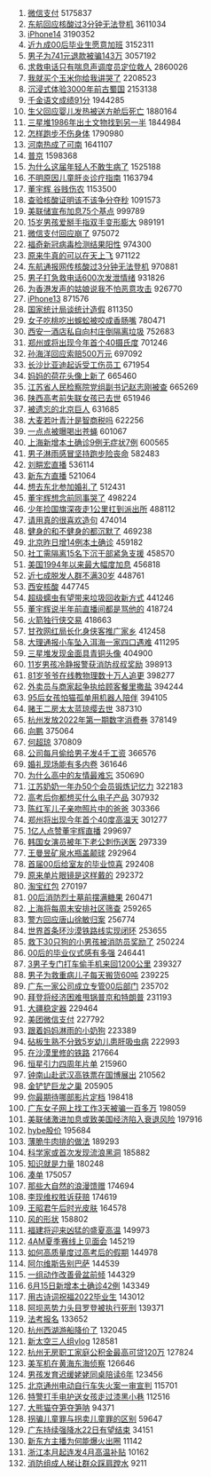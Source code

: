 1. [微信支付](https://s.weibo.com//weibo?q=%23%E5%BE%AE%E4%BF%A1%E6%94%AF%E4%BB%98%23&Refer=top) 5175837
2. [东航回应核酸过3分钟无法登机](https://s.weibo.com//weibo?q=%23%E4%B8%9C%E8%88%AA%E5%9B%9E%E5%BA%94%E6%A0%B8%E9%85%B8%E8%BF%873%E5%88%86%E9%92%9F%E6%97%A0%E6%B3%95%E7%99%BB%E6%9C%BA%23&Refer=top) 3611034
3. [iPhone14](https://s.weibo.com//weibo?q=iPhone14&Refer=top) 3190352
4. [近九成00后毕业生愿意加班](https://s.weibo.com//weibo?q=%23%E8%BF%91%E4%B9%9D%E6%88%9000%E5%90%8E%E6%AF%95%E4%B8%9A%E7%94%9F%E6%84%BF%E6%84%8F%E5%8A%A0%E7%8F%AD%23&Refer=top) 3152311
5. [男子为741元退款被骗143万](https://s.weibo.com//weibo?q=%23%E7%94%B7%E5%AD%90%E4%B8%BA741%E5%85%83%E9%80%80%E6%AC%BE%E8%A2%AB%E9%AA%97143%E4%B8%87%23&Refer=top) 3057192
6. [求救电话只有喘息声调度员定位救人](https://s.weibo.com//weibo?q=%23%E6%B1%82%E6%95%91%E7%94%B5%E8%AF%9D%E5%8F%AA%E6%9C%89%E5%96%98%E6%81%AF%E5%A3%B0%E8%B0%83%E5%BA%A6%E5%91%98%E5%AE%9A%E4%BD%8D%E6%95%91%E4%BA%BA%23&Refer=top) 2860026
7. [我就买个玉米你给我讲哭了](https://s.weibo.com//weibo?q=%23%E6%88%91%E5%B0%B1%E4%B9%B0%E4%B8%AA%E7%8E%89%E7%B1%B3%E4%BD%A0%E7%BB%99%E6%88%91%E8%AE%B2%E5%93%AD%E4%BA%86%23&Refer=top) 2208523
8. [沉浸式体验3000年前古蜀国](https://s.weibo.com//weibo?q=%23%E6%B2%89%E6%B5%B8%E5%BC%8F%E4%BD%93%E9%AA%8C3000%E5%B9%B4%E5%89%8D%E5%8F%A4%E8%9C%80%E5%9B%BD%23&Refer=top) 2153138
9. [千金语文成绩91分](https://s.weibo.com//weibo?q=%23%E5%8D%83%E9%87%91%E8%AF%AD%E6%96%87%E6%88%90%E7%BB%A991%E5%88%86%23&Refer=top) 1944285
10. [生父回应婴儿发热被送方舱后死亡](https://s.weibo.com//weibo?q=%23%E7%94%9F%E7%88%B6%E5%9B%9E%E5%BA%94%E5%A9%B4%E5%84%BF%E5%8F%91%E7%83%AD%E8%A2%AB%E9%80%81%E6%96%B9%E8%88%B1%E5%90%8E%E6%AD%BB%E4%BA%A1%23&Refer=top) 1880164
11. [三星堆1986年出土文物找到另一半](https://s.weibo.com//weibo?q=%23%E4%B8%89%E6%98%9F%E5%A0%861986%E5%B9%B4%E5%87%BA%E5%9C%9F%E6%96%87%E7%89%A9%E6%89%BE%E5%88%B0%E5%8F%A6%E4%B8%80%E5%8D%8A%23&Refer=top) 1844984
12. [怎样跑步不伤身体](https://s.weibo.com//weibo?q=%23%E6%80%8E%E6%A0%B7%E8%B7%91%E6%AD%A5%E4%B8%8D%E4%BC%A4%E8%BA%AB%E4%BD%93%23&Refer=top) 1790980
13. [河南热成了可南](https://s.weibo.com//weibo?q=%23%E6%B2%B3%E5%8D%97%E7%83%AD%E6%88%90%E4%BA%86%E5%8F%AF%E5%8D%97%23&Refer=top) 1641107
14. [普京](https://s.weibo.com//weibo?q=%E6%99%AE%E4%BA%AC&Refer=top) 1598368
15. [为什么这届年轻人不敢生病了](https://s.weibo.com//weibo?q=%23%E4%B8%BA%E4%BB%80%E4%B9%88%E8%BF%99%E5%B1%8A%E5%B9%B4%E8%BD%BB%E4%BA%BA%E4%B8%8D%E6%95%A2%E7%94%9F%E7%97%85%E4%BA%86%23&Refer=top) 1525188
16. [不明原因儿童肝炎诊疗指南](https://s.weibo.com//weibo?q=%23%E4%B8%8D%E6%98%8E%E5%8E%9F%E5%9B%A0%E5%84%BF%E7%AB%A5%E8%82%9D%E7%82%8E%E8%AF%8A%E7%96%97%E6%8C%87%E5%8D%97%23&Refer=top) 1163794
17. [董宇辉 谷贱伤农](https://s.weibo.com//weibo?q=%E8%91%A3%E5%AE%87%E8%BE%89%20%E8%B0%B7%E8%B4%B1%E4%BC%A4%E5%86%9C&Refer=top) 1153500
18. [查验核酸证明该不该争分夺秒](https://s.weibo.com//weibo?q=%23%E6%9F%A5%E9%AA%8C%E6%A0%B8%E9%85%B8%E8%AF%81%E6%98%8E%E8%AF%A5%E4%B8%8D%E8%AF%A5%E4%BA%89%E5%88%86%E5%A4%BA%E7%A7%92%23&Refer=top) 1091573
19. [美联储宣布加息75个基点](https://s.weibo.com//weibo?q=%23%E7%BE%8E%E8%81%94%E5%82%A8%E5%AE%A3%E5%B8%83%E5%8A%A0%E6%81%AF75%E4%B8%AA%E5%9F%BA%E7%82%B9%23&Refer=top) 999789
20. [15岁男孩爱掰手指双手变形膨大](https://s.weibo.com//weibo?q=%2315%E5%B2%81%E7%94%B7%E5%AD%A9%E7%88%B1%E6%8E%B0%E6%89%8B%E6%8C%87%E5%8F%8C%E6%89%8B%E5%8F%98%E5%BD%A2%E8%86%A8%E5%A4%A7%23&Refer=top) 989191
21. [微信支付回应崩了](https://s.weibo.com//weibo?q=%23%E5%BE%AE%E4%BF%A1%E6%94%AF%E4%BB%98%E5%9B%9E%E5%BA%94%E5%B4%A9%E4%BA%86%23&Refer=top) 975072
22. [福奇新冠病毒检测结果阳性](https://s.weibo.com//weibo?q=%23%E7%A6%8F%E5%A5%87%E6%96%B0%E5%86%A0%E7%97%85%E6%AF%92%E6%A3%80%E6%B5%8B%E7%BB%93%E6%9E%9C%E9%98%B3%E6%80%A7%23&Refer=top) 974300
23. [原来牛真的可以在天上飞](https://s.weibo.com//weibo?q=%23%E5%8E%9F%E6%9D%A5%E7%89%9B%E7%9C%9F%E7%9A%84%E5%8F%AF%E4%BB%A5%E5%9C%A8%E5%A4%A9%E4%B8%8A%E9%A3%9E%23&Refer=top) 971122
24. [东航通报网传核酸过3分钟无法登机](https://s.weibo.com//weibo?q=%23%E4%B8%9C%E8%88%AA%E9%80%9A%E6%8A%A5%E7%BD%91%E4%BC%A0%E6%A0%B8%E9%85%B8%E8%BF%873%E5%88%86%E9%92%9F%E6%97%A0%E6%B3%95%E7%99%BB%E6%9C%BA%23&Refer=top) 970881
25. [男子打急救电话600次发泄情绪](https://s.weibo.com//weibo?q=%23%E7%94%B7%E5%AD%90%E6%89%93%E6%80%A5%E6%95%91%E7%94%B5%E8%AF%9D600%E6%AC%A1%E5%8F%91%E6%B3%84%E6%83%85%E7%BB%AA%23&Refer=top) 931826
26. [为香港发声的姑娘说我不怕恶意攻击](https://s.weibo.com//weibo?q=%23%E4%B8%BA%E9%A6%99%E6%B8%AF%E5%8F%91%E5%A3%B0%E7%9A%84%E5%A7%91%E5%A8%98%E8%AF%B4%E6%88%91%E4%B8%8D%E6%80%95%E6%81%B6%E6%84%8F%E6%94%BB%E5%87%BB%23&Refer=top) 926770
27. [iPhone13](https://s.weibo.com//weibo?q=%23iPhone13%23&Refer=top) 871576
28. [国家统计局谈统计造假](https://s.weibo.com//weibo?q=%23%E5%9B%BD%E5%AE%B6%E7%BB%9F%E8%AE%A1%E5%B1%80%E8%B0%88%E7%BB%9F%E8%AE%A1%E9%80%A0%E5%81%87%23&Refer=top) 811350
29. [女子吃桃吃出蜈蚣被咬成香肠嘴](https://s.weibo.com//weibo?q=%23%E5%A5%B3%E5%AD%90%E5%90%83%E6%A1%83%E5%90%83%E5%87%BA%E8%9C%88%E8%9A%A3%E8%A2%AB%E5%92%AC%E6%88%90%E9%A6%99%E8%82%A0%E5%98%B4%23&Refer=top) 780471
30. [西安一酒店私自向村庄倒隔离垃圾](https://s.weibo.com//weibo?q=%23%E8%A5%BF%E5%AE%89%E4%B8%80%E9%85%92%E5%BA%97%E7%A7%81%E8%87%AA%E5%90%91%E6%9D%91%E5%BA%84%E5%80%92%E9%9A%94%E7%A6%BB%E5%9E%83%E5%9C%BE%23&Refer=top) 752683
31. [郑州或将出现今年首个40摄氏度](https://s.weibo.com//weibo?q=%23%E9%83%91%E5%B7%9E%E6%88%96%E5%B0%86%E5%87%BA%E7%8E%B0%E4%BB%8A%E5%B9%B4%E9%A6%96%E4%B8%AA40%E6%91%84%E6%B0%8F%E5%BA%A6%23&Refer=top) 701246
32. [孙海洋回应索赔500万元](https://s.weibo.com//weibo?q=%23%E5%AD%99%E6%B5%B7%E6%B4%8B%E5%9B%9E%E5%BA%94%E7%B4%A2%E8%B5%94500%E4%B8%87%E5%85%83%23&Refer=top) 697092
33. [长沙比亚迪起诉受工伤员工](https://s.weibo.com//weibo?q=%23%E9%95%BF%E6%B2%99%E6%AF%94%E4%BA%9A%E8%BF%AA%E8%B5%B7%E8%AF%89%E5%8F%97%E5%B7%A5%E4%BC%A4%E5%91%98%E5%B7%A5%23&Refer=top) 671954
34. [妈妈的荷花头像上新了](https://s.weibo.com//weibo?q=%23%E5%A6%88%E5%A6%88%E7%9A%84%E8%8D%B7%E8%8A%B1%E5%A4%B4%E5%83%8F%E4%B8%8A%E6%96%B0%E4%BA%86%23&Refer=top) 665460
35. [江苏省人民检察院党组副书记赵志刚被查](https://s.weibo.com//weibo?q=%23%E6%B1%9F%E8%8B%8F%E7%9C%81%E4%BA%BA%E6%B0%91%E6%A3%80%E5%AF%9F%E9%99%A2%E5%85%9A%E7%BB%84%E5%89%AF%E4%B9%A6%E8%AE%B0%E8%B5%B5%E5%BF%97%E5%88%9A%E8%A2%AB%E6%9F%A5%23&Refer=top) 665269
36. [陕西高考前失联女孩已去世](https://s.weibo.com//weibo?q=%23%E9%99%95%E8%A5%BF%E9%AB%98%E8%80%83%E5%89%8D%E5%A4%B1%E8%81%94%E5%A5%B3%E5%AD%A9%E5%B7%B2%E5%8E%BB%E4%B8%96%23&Refer=top) 651946
37. [被遗忘的北京巨人](https://s.weibo.com//weibo?q=%23%E8%A2%AB%E9%81%97%E5%BF%98%E7%9A%84%E5%8C%97%E4%BA%AC%E5%B7%A8%E4%BA%BA%23&Refer=top) 631685
38. [大麦若叶青汁是智商税吗](https://s.weibo.com//weibo?q=%23%E5%A4%A7%E9%BA%A6%E8%8B%A5%E5%8F%B6%E9%9D%92%E6%B1%81%E6%98%AF%E6%99%BA%E5%95%86%E7%A8%8E%E5%90%97%23&Refer=top) 622256
39. [一点点被曝喝出苍蝇](https://s.weibo.com//weibo?q=%23%E4%B8%80%E7%82%B9%E7%82%B9%E8%A2%AB%E6%9B%9D%E5%96%9D%E5%87%BA%E8%8B%8D%E8%9D%87%23&Refer=top) 601067
40. [上海新增本土确诊9例无症状7例](https://s.weibo.com//weibo?q=%23%E4%B8%8A%E6%B5%B7%E6%96%B0%E5%A2%9E%E6%9C%AC%E5%9C%9F%E7%A1%AE%E8%AF%8A9%E4%BE%8B%E6%97%A0%E7%97%87%E7%8A%B67%E4%BE%8B%23&Refer=top) 600565
41. [男子淋雨感冒坚持跑步险丧命](https://s.weibo.com//weibo?q=%23%E7%94%B7%E5%AD%90%E6%B7%8B%E9%9B%A8%E6%84%9F%E5%86%92%E5%9D%9A%E6%8C%81%E8%B7%91%E6%AD%A5%E9%99%A9%E4%B8%A7%E5%91%BD%23&Refer=top) 582483
42. [刘畊宏直播](https://s.weibo.com//weibo?q=%E5%88%98%E7%95%8A%E5%AE%8F%E7%9B%B4%E6%92%AD&Refer=top) 536114
43. [新东方直播](https://s.weibo.com//weibo?q=%E6%96%B0%E4%B8%9C%E6%96%B9%E7%9B%B4%E6%92%AD&Refer=top) 521064
44. [想去东北参加婚礼了](https://s.weibo.com//weibo?q=%23%E6%83%B3%E5%8E%BB%E4%B8%9C%E5%8C%97%E5%8F%82%E5%8A%A0%E5%A9%9A%E7%A4%BC%E4%BA%86%23&Refer=top) 512431
45. [董宇辉想念前同事哭了](https://s.weibo.com//weibo?q=%23%E8%91%A3%E5%AE%87%E8%BE%89%E6%83%B3%E5%BF%B5%E5%89%8D%E5%90%8C%E4%BA%8B%E5%93%AD%E4%BA%86%23&Refer=top) 498224
46. [少年捡国旗深夜走1公里扛到派出所](https://s.weibo.com//weibo?q=%23%E5%B0%91%E5%B9%B4%E6%8D%A1%E5%9B%BD%E6%97%97%E6%B7%B1%E5%A4%9C%E8%B5%B01%E5%85%AC%E9%87%8C%E6%89%9B%E5%88%B0%E6%B4%BE%E5%87%BA%E6%89%80%23&Refer=top) 488112
47. [请用真的很喜欢造句](https://s.weibo.com//weibo?q=%23%E8%AF%B7%E7%94%A8%E7%9C%9F%E7%9A%84%E5%BE%88%E5%96%9C%E6%AC%A2%E9%80%A0%E5%8F%A5%23&Refer=top) 474014
48. [健身的和不健身的都沉默了](https://s.weibo.com//weibo?q=%23%E5%81%A5%E8%BA%AB%E7%9A%84%E5%92%8C%E4%B8%8D%E5%81%A5%E8%BA%AB%E7%9A%84%E9%83%BD%E6%B2%89%E9%BB%98%E4%BA%86%23&Refer=top) 469238
49. [北京昨日增14例本土确诊](https://s.weibo.com//weibo?q=%23%E5%8C%97%E4%BA%AC%E6%98%A8%E6%97%A5%E5%A2%9E14%E4%BE%8B%E6%9C%AC%E5%9C%9F%E7%A1%AE%E8%AF%8A%23&Refer=top) 459182
50. [社工需隔离15名下沉干部紧急支援](https://s.weibo.com//weibo?q=%23%E7%A4%BE%E5%B7%A5%E9%9C%80%E9%9A%94%E7%A6%BB15%E5%90%8D%E4%B8%8B%E6%B2%89%E5%B9%B2%E9%83%A8%E7%B4%A7%E6%80%A5%E6%94%AF%E6%8F%B4%23&Refer=top) 458570
51. [美国1994年以来最大幅度加息](https://s.weibo.com//weibo?q=%23%E7%BE%8E%E5%9B%BD1994%E5%B9%B4%E4%BB%A5%E6%9D%A5%E6%9C%80%E5%A4%A7%E5%B9%85%E5%BA%A6%E5%8A%A0%E6%81%AF%23&Refer=top) 456818
52. [近七成脱发人群不满30岁](https://s.weibo.com//weibo?q=%23%E8%BF%91%E4%B8%83%E6%88%90%E8%84%B1%E5%8F%91%E4%BA%BA%E7%BE%A4%E4%B8%8D%E6%BB%A130%E5%B2%81%23&Refer=top) 448761
53. [西安核酸](https://s.weibo.com//weibo?q=%E8%A5%BF%E5%AE%89%E6%A0%B8%E9%85%B8&Refer=top) 447745
54. [超级蠕虫有望带来垃圾回收新方式](https://s.weibo.com//weibo?q=%23%E8%B6%85%E7%BA%A7%E8%A0%95%E8%99%AB%E6%9C%89%E6%9C%9B%E5%B8%A6%E6%9D%A5%E5%9E%83%E5%9C%BE%E5%9B%9E%E6%94%B6%E6%96%B0%E6%96%B9%E5%BC%8F%23&Refer=top) 441246
55. [董宇辉说半年前直播间都是骂他的](https://s.weibo.com//weibo?q=%23%E8%91%A3%E5%AE%87%E8%BE%89%E8%AF%B4%E5%8D%8A%E5%B9%B4%E5%89%8D%E7%9B%B4%E6%92%AD%E9%97%B4%E9%83%BD%E6%98%AF%E9%AA%82%E4%BB%96%E7%9A%84%23&Refer=top) 418724
56. [火箭独行侠交易](https://s.weibo.com//weibo?q=%23%E7%81%AB%E7%AE%AD%E7%8B%AC%E8%A1%8C%E4%BE%A0%E4%BA%A4%E6%98%93%23&Refer=top) 418663
57. [甘孜网红局长化身侠客推广家乡](https://s.weibo.com//weibo?q=%23%E7%94%98%E5%AD%9C%E7%BD%91%E7%BA%A2%E5%B1%80%E9%95%BF%E5%8C%96%E8%BA%AB%E4%BE%A0%E5%AE%A2%E6%8E%A8%E5%B9%BF%E5%AE%B6%E4%B9%A1%23&Refer=top) 412458
58. [大理通报小车坠入洱海一家四口遇难](https://s.weibo.com//weibo?q=%23%E5%A4%A7%E7%90%86%E9%80%9A%E6%8A%A5%E5%B0%8F%E8%BD%A6%E5%9D%A0%E5%85%A5%E6%B4%B1%E6%B5%B7%E4%B8%80%E5%AE%B6%E5%9B%9B%E5%8F%A3%E9%81%87%E9%9A%BE%23&Refer=top) 411295
59. [三星堆发现金面具青铜头像](https://s.weibo.com//weibo?q=%23%E4%B8%89%E6%98%9F%E5%A0%86%E5%8F%91%E7%8E%B0%E9%87%91%E9%9D%A2%E5%85%B7%E9%9D%92%E9%93%9C%E5%A4%B4%E5%83%8F%23&Refer=top) 404900
60. [11岁男孩冷静报警获消防叔叔奖励](https://s.weibo.com//weibo?q=%2311%E5%B2%81%E7%94%B7%E5%AD%A9%E5%86%B7%E9%9D%99%E6%8A%A5%E8%AD%A6%E8%8E%B7%E6%B6%88%E9%98%B2%E5%8F%94%E5%8F%94%E5%A5%96%E5%8A%B1%23&Refer=top) 398913
61. [81岁爷爷在线教物理数十万人追更](https://s.weibo.com//weibo?q=%2381%E5%B2%81%E7%88%B7%E7%88%B7%E5%9C%A8%E7%BA%BF%E6%95%99%E7%89%A9%E7%90%86%E6%95%B0%E5%8D%81%E4%B8%87%E4%BA%BA%E8%BF%BD%E6%9B%B4%23&Refer=top) 398277
62. [外卖员与商家起争执给顾客餐里撒盐](https://s.weibo.com//weibo?q=%23%E5%A4%96%E5%8D%96%E5%91%98%E4%B8%8E%E5%95%86%E5%AE%B6%E8%B5%B7%E4%BA%89%E6%89%A7%E7%BB%99%E9%A1%BE%E5%AE%A2%E9%A4%90%E9%87%8C%E6%92%92%E7%9B%90%23&Refer=top) 394244
63. [95后女孩怕猫孤单用机器人陪伴](https://s.weibo.com//weibo?q=%2395%E5%90%8E%E5%A5%B3%E5%AD%A9%E6%80%95%E7%8C%AB%E5%AD%A4%E5%8D%95%E7%94%A8%E6%9C%BA%E5%99%A8%E4%BA%BA%E9%99%AA%E4%BC%B4%23&Refer=top) 394105
64. [赌王二房太太蓝琼缨去世](https://s.weibo.com//weibo?q=%23%E8%B5%8C%E7%8E%8B%E4%BA%8C%E6%88%BF%E5%A4%AA%E5%A4%AA%E8%93%9D%E7%90%BC%E7%BC%A8%E5%8E%BB%E4%B8%96%23&Refer=top) 387310
65. [杭州发放2022年第一期数字消费券](https://s.weibo.com//weibo?q=%23%E6%9D%AD%E5%B7%9E%E5%8F%91%E6%94%BE2022%E5%B9%B4%E7%AC%AC%E4%B8%80%E6%9C%9F%E6%95%B0%E5%AD%97%E6%B6%88%E8%B4%B9%E5%88%B8%23&Refer=top) 378149
66. [向鹏](https://s.weibo.com//weibo?q=%E5%90%91%E9%B9%8F&Refer=top) 375064
67. [何超琼](https://s.weibo.com//weibo?q=%23%E4%BD%95%E8%B6%85%E7%90%BC%23&Refer=top) 370809
68. [公司每月偷给男子发4千工资](https://s.weibo.com//weibo?q=%23%E5%85%AC%E5%8F%B8%E6%AF%8F%E6%9C%88%E5%81%B7%E7%BB%99%E7%94%B7%E5%AD%90%E5%8F%914%E5%8D%83%E5%B7%A5%E8%B5%84%23&Refer=top) 366576
69. [婚礼现场能有多内卷](https://s.weibo.com//weibo?q=%23%E5%A9%9A%E7%A4%BC%E7%8E%B0%E5%9C%BA%E8%83%BD%E6%9C%89%E5%A4%9A%E5%86%85%E5%8D%B7%23&Refer=top) 361646
70. [为什么高中的友情最难忘](https://s.weibo.com//weibo?q=%23%E4%B8%BA%E4%BB%80%E4%B9%88%E9%AB%98%E4%B8%AD%E7%9A%84%E5%8F%8B%E6%83%85%E6%9C%80%E9%9A%BE%E5%BF%98%23&Refer=top) 350690
71. [江苏奶奶一年办50个会员锻炼记忆力](https://s.weibo.com//weibo?q=%23%E6%B1%9F%E8%8B%8F%E5%A5%B6%E5%A5%B6%E4%B8%80%E5%B9%B4%E5%8A%9E50%E4%B8%AA%E4%BC%9A%E5%91%98%E9%94%BB%E7%82%BC%E8%AE%B0%E5%BF%86%E5%8A%9B%23&Refer=top) 322183
72. [高考后你都想买什么电子产品](https://s.weibo.com//weibo?q=%23%E9%AB%98%E8%80%83%E5%90%8E%E4%BD%A0%E9%83%BD%E6%83%B3%E4%B9%B0%E4%BB%80%E4%B9%88%E7%94%B5%E5%AD%90%E4%BA%A7%E5%93%81%23&Refer=top) 307932
73. [陈红军儿子亲吻照片中的爸爸](https://s.weibo.com//weibo?q=%23%E9%99%88%E7%BA%A2%E5%86%9B%E5%84%BF%E5%AD%90%E4%BA%B2%E5%90%BB%E7%85%A7%E7%89%87%E4%B8%AD%E7%9A%84%E7%88%B8%E7%88%B8%23&Refer=top) 303366
74. [郑州将出现今年首个40度高温天](https://s.weibo.com//weibo?q=%23%E9%83%91%E5%B7%9E%E5%B0%86%E5%87%BA%E7%8E%B0%E4%BB%8A%E5%B9%B4%E9%A6%96%E4%B8%AA40%E5%BA%A6%E9%AB%98%E6%B8%A9%E5%A4%A9%23&Refer=top) 301277
75. [1亿人点赞董宇辉直播](https://s.weibo.com//weibo?q=%231%E4%BA%BF%E4%BA%BA%E7%82%B9%E8%B5%9E%E8%91%A3%E5%AE%87%E8%BE%89%E7%9B%B4%E6%92%AD%23&Refer=top) 299697
76. [韩国女演员被年下老公刺伤送医](https://s.weibo.com//weibo?q=%23%E9%9F%A9%E5%9B%BD%E5%A5%B3%E6%BC%94%E5%91%98%E8%A2%AB%E5%B9%B4%E4%B8%8B%E8%80%81%E5%85%AC%E5%88%BA%E4%BC%A4%E9%80%81%E5%8C%BB%23&Refer=top) 297339
77. [王曼昱矿泉水瓶盖颠球](https://s.weibo.com//weibo?q=%23%E7%8E%8B%E6%9B%BC%E6%98%B1%E7%9F%BF%E6%B3%89%E6%B0%B4%E7%93%B6%E7%9B%96%E9%A2%A0%E7%90%83%23&Refer=top) 292964
78. [首届00后给室友的毕业惊喜](https://s.weibo.com//weibo?q=%23%E9%A6%96%E5%B1%8A00%E5%90%8E%E7%BB%99%E5%AE%A4%E5%8F%8B%E7%9A%84%E6%AF%95%E4%B8%9A%E6%83%8A%E5%96%9C%23&Refer=top) 292408
79. [原来单片眼镜是这样戴的](https://s.weibo.com//weibo?q=%23%E5%8E%9F%E6%9D%A5%E5%8D%95%E7%89%87%E7%9C%BC%E9%95%9C%E6%98%AF%E8%BF%99%E6%A0%B7%E6%88%B4%E7%9A%84%23&Refer=top) 292372
80. [淘宝红包](https://s.weibo.com//weibo?q=%E6%B7%98%E5%AE%9D%E7%BA%A2%E5%8C%85&Refer=top) 270197
81. [00后消防烈士墓前摆满糖果](https://s.weibo.com//weibo?q=%2300%E5%90%8E%E6%B6%88%E9%98%B2%E7%83%88%E5%A3%AB%E5%A2%93%E5%89%8D%E6%91%86%E6%BB%A1%E7%B3%96%E6%9E%9C%23&Refer=top) 260471
82. [上海将每周末安排社区筛查](https://s.weibo.com//weibo?q=%23%E4%B8%8A%E6%B5%B7%E5%B0%86%E6%AF%8F%E5%91%A8%E6%9C%AB%E5%AE%89%E6%8E%92%E7%A4%BE%E5%8C%BA%E7%AD%9B%E6%9F%A5%23&Refer=top) 259265
83. [警方回应唐山徐敏归案](https://s.weibo.com//weibo?q=%23%E8%AD%A6%E6%96%B9%E5%9B%9E%E5%BA%94%E5%94%90%E5%B1%B1%E5%BE%90%E6%95%8F%E5%BD%92%E6%A1%88%23&Refer=top) 256774
84. [世界首条环沙漠铁路线实现闭环](https://s.weibo.com//weibo?q=%23%E4%B8%96%E7%95%8C%E9%A6%96%E6%9D%A1%E7%8E%AF%E6%B2%99%E6%BC%A0%E9%93%81%E8%B7%AF%E7%BA%BF%E5%AE%9E%E7%8E%B0%E9%97%AD%E7%8E%AF%23&Refer=top) 253655
85. [救下30只狗的小男孩被消防员奖励了](https://s.weibo.com//weibo?q=%23%E6%95%91%E4%B8%8B30%E5%8F%AA%E7%8B%97%E7%9A%84%E5%B0%8F%E7%94%B7%E5%AD%A9%E8%A2%AB%E6%B6%88%E9%98%B2%E5%91%98%E5%A5%96%E5%8A%B1%E4%BA%86%23&Refer=top) 250224
86. [00后的毕业仪式感有多强](https://s.weibo.com//weibo?q=%2300%E5%90%8E%E7%9A%84%E6%AF%95%E4%B8%9A%E4%BB%AA%E5%BC%8F%E6%84%9F%E6%9C%89%E5%A4%9A%E5%BC%BA%23&Refer=top) 246441
87. [3男子专门打车偷手机来回1200公里](https://s.weibo.com//weibo?q=%233%E7%94%B7%E5%AD%90%E4%B8%93%E9%97%A8%E6%89%93%E8%BD%A6%E5%81%B7%E6%89%8B%E6%9C%BA%E6%9D%A5%E5%9B%9E1200%E5%85%AC%E9%87%8C%23&Refer=top) 239327
88. [男子为救重病儿子每天搬货60吨](https://s.weibo.com//weibo?q=%E7%94%B7%E5%AD%90%E4%B8%BA%E6%95%91%E9%87%8D%E7%97%85%E5%84%BF%E5%AD%90%E6%AF%8F%E5%A4%A9%E6%90%AC%E8%B4%A760%E5%90%A8&Refer=top) 239225
89. [广东一家公司成立专管00后部门](https://s.weibo.com//weibo?q=%23%E5%B9%BF%E4%B8%9C%E4%B8%80%E5%AE%B6%E5%85%AC%E5%8F%B8%E6%88%90%E7%AB%8B%E4%B8%93%E7%AE%A100%E5%90%8E%E9%83%A8%E9%97%A8%23&Refer=top) 235702
90. [拜登将经济困难甩锅普京和特朗普](https://s.weibo.com//weibo?q=%23%E6%8B%9C%E7%99%BB%E5%B0%86%E7%BB%8F%E6%B5%8E%E5%9B%B0%E9%9A%BE%E7%94%A9%E9%94%85%E6%99%AE%E4%BA%AC%E5%92%8C%E7%89%B9%E6%9C%97%E6%99%AE%23&Refer=top) 231193
91. [大疆稳定器](https://s.weibo.com//weibo?q=%E5%A4%A7%E7%96%86%E7%A8%B3%E5%AE%9A%E5%99%A8&Refer=top) 229464
92. [美团微信支付](https://s.weibo.com//weibo?q=%E7%BE%8E%E5%9B%A2%E5%BE%AE%E4%BF%A1%E6%94%AF%E4%BB%98&Refer=top) 227792
93. [跟着妈妈淋雨的小奶狗](https://s.weibo.com//weibo?q=%23%E8%B7%9F%E7%9D%80%E5%A6%88%E5%A6%88%E6%B7%8B%E9%9B%A8%E7%9A%84%E5%B0%8F%E5%A5%B6%E7%8B%97%23&Refer=top) 223389
94. [砧板生熟不分致5岁幼儿患肝吸虫病](https://s.weibo.com//weibo?q=%23%E7%A0%A7%E6%9D%BF%E7%94%9F%E7%86%9F%E4%B8%8D%E5%88%86%E8%87%B45%E5%B2%81%E5%B9%BC%E5%84%BF%E6%82%A3%E8%82%9D%E5%90%B8%E8%99%AB%E7%97%85%23&Refer=top) 222993
95. [在沙漠里修的铁路](https://s.weibo.com//weibo?q=%23%E5%9C%A8%E6%B2%99%E6%BC%A0%E9%87%8C%E4%BF%AE%E7%9A%84%E9%93%81%E8%B7%AF%23&Refer=top) 217664
96. [恒星引力四周年片单](https://s.weibo.com//weibo?q=%E6%81%92%E6%98%9F%E5%BC%95%E5%8A%9B%E5%9B%9B%E5%91%A8%E5%B9%B4%E7%89%87%E5%8D%95&Refer=top) 215960
97. [钟南山赴武汉高铁票在国博展出](https://s.weibo.com//weibo?q=%23%E9%92%9F%E5%8D%97%E5%B1%B1%E8%B5%B4%E6%AD%A6%E6%B1%89%E9%AB%98%E9%93%81%E7%A5%A8%E5%9C%A8%E5%9B%BD%E5%8D%9A%E5%B1%95%E5%87%BA%23&Refer=top) 210562
98. [金铲铲巨龙之巢](https://s.weibo.com//weibo?q=%E9%87%91%E9%93%B2%E9%93%B2%E5%B7%A8%E9%BE%99%E4%B9%8B%E5%B7%A2&Refer=top) 205905
99. [你最期待哪部影片定档](https://s.weibo.com//weibo?q=%23%E4%BD%A0%E6%9C%80%E6%9C%9F%E5%BE%85%E5%93%AA%E9%83%A8%E5%BD%B1%E7%89%87%E5%AE%9A%E6%A1%A3%23&Refer=top) 198418
100. [广东女子网上找工作3天被骗一百多万](https://s.weibo.com//weibo?q=%23%E5%B9%BF%E4%B8%9C%E5%A5%B3%E5%AD%90%E7%BD%91%E4%B8%8A%E6%89%BE%E5%B7%A5%E4%BD%9C3%E5%A4%A9%E8%A2%AB%E9%AA%97%E4%B8%80%E7%99%BE%E5%A4%9A%E4%B8%87%23&Refer=top) 198059
101. [美联储激进加息或致美国经济陷入衰退风险](https://s.weibo.com//weibo?q=%23%E7%BE%8E%E8%81%94%E5%82%A8%E6%BF%80%E8%BF%9B%E5%8A%A0%E6%81%AF%E6%88%96%E8%87%B4%E7%BE%8E%E5%9B%BD%E7%BB%8F%E6%B5%8E%E9%99%B7%E5%85%A5%E8%A1%B0%E9%80%80%E9%A3%8E%E9%99%A9%23&Refer=top) 197916
102. [hybe股价](https://s.weibo.com//weibo?q=%23hybe%E8%82%A1%E4%BB%B7%23&Refer=top) 195684
103. [薄脆牛肉排的做法](https://s.weibo.com//weibo?q=%23%E8%96%84%E8%84%86%E7%89%9B%E8%82%89%E6%8E%92%E7%9A%84%E5%81%9A%E6%B3%95%23&Refer=top) 189293
104. [科学家或首次发现流浪黑洞](https://s.weibo.com//weibo?q=%23%E7%A7%91%E5%AD%A6%E5%AE%B6%E6%88%96%E9%A6%96%E6%AC%A1%E5%8F%91%E7%8E%B0%E6%B5%81%E6%B5%AA%E9%BB%91%E6%B4%9E%23&Refer=top) 185882
105. [知识就是力量](https://s.weibo.com//weibo?q=%23%E7%9F%A5%E8%AF%86%E5%B0%B1%E6%98%AF%E5%8A%9B%E9%87%8F%23&Refer=top) 180248
106. [凑单](https://s.weibo.com//weibo?q=%E5%87%91%E5%8D%95&Refer=top) 175057
107. [那些大自然的浪漫馈赠](https://s.weibo.com//weibo?q=%23%E9%82%A3%E4%BA%9B%E5%A4%A7%E8%87%AA%E7%84%B6%E7%9A%84%E6%B5%AA%E6%BC%AB%E9%A6%88%E8%B5%A0%23&Refer=top) 174694
108. [李现维权胜诉获赔](https://s.weibo.com//weibo?q=%23%E6%9D%8E%E7%8E%B0%E7%BB%B4%E6%9D%83%E8%83%9C%E8%AF%89%E8%8E%B7%E8%B5%94%23&Refer=top) 174619
109. [王昭君午后时光皮肤](https://s.weibo.com//weibo?q=%23%E7%8E%8B%E6%98%AD%E5%90%9B%E5%8D%88%E5%90%8E%E6%97%B6%E5%85%89%E7%9A%AE%E8%82%A4%23&Refer=top) 164578
110. [风的形状](https://s.weibo.com//weibo?q=%E9%A3%8E%E7%9A%84%E5%BD%A2%E7%8A%B6&Refer=top) 158802
111. [福建将迎来凶猛的盛夏高温](https://s.weibo.com//weibo?q=%23%E7%A6%8F%E5%BB%BA%E5%B0%86%E8%BF%8E%E6%9D%A5%E5%87%B6%E7%8C%9B%E7%9A%84%E7%9B%9B%E5%A4%8F%E9%AB%98%E6%B8%A9%23&Refer=top) 149973
112. [4AM夏季赛线上见面会](https://s.weibo.com//weibo?q=%234AM%E5%A4%8F%E5%AD%A3%E8%B5%9B%E7%BA%BF%E4%B8%8A%E8%A7%81%E9%9D%A2%E4%BC%9A%23&Refer=top) 145219
113. [如何高质量度过高考后的假期](https://s.weibo.com//weibo?q=%23%E5%A6%82%E4%BD%95%E9%AB%98%E8%B4%A8%E9%87%8F%E5%BA%A6%E8%BF%87%E9%AB%98%E8%80%83%E5%90%8E%E7%9A%84%E5%81%87%E6%9C%9F%23&Refer=top) 144978
114. [阿尔维斯告别巴萨](https://s.weibo.com//weibo?q=%23%E9%98%BF%E5%B0%94%E7%BB%B4%E6%96%AF%E5%91%8A%E5%88%AB%E5%B7%B4%E8%90%A8%23&Refer=top) 144539
115. [一组动作改善骨盆前倾](https://s.weibo.com//weibo?q=%23%E4%B8%80%E7%BB%84%E5%8A%A8%E4%BD%9C%E6%94%B9%E5%96%84%E9%AA%A8%E7%9B%86%E5%89%8D%E5%80%BE%23&Refer=top) 144329
116. [6月15日新增本土确诊42例](https://s.weibo.com//weibo?q=%236%E6%9C%8815%E6%97%A5%E6%96%B0%E5%A2%9E%E6%9C%AC%E5%9C%9F%E7%A1%AE%E8%AF%8A42%E4%BE%8B%23&Refer=top) 143349
117. [用古诗词祝福2022毕业生](https://s.weibo.com//weibo?q=%23%E7%94%A8%E5%8F%A4%E8%AF%97%E8%AF%8D%E7%A5%9D%E7%A6%8F2022%E6%AF%95%E4%B8%9A%E7%94%9F%23&Refer=top) 143012
118. [阿坝恶势力头目罗登被执行死刑](https://s.weibo.com//weibo?q=%23%E9%98%BF%E5%9D%9D%E6%81%B6%E5%8A%BF%E5%8A%9B%E5%A4%B4%E7%9B%AE%E7%BD%97%E7%99%BB%E8%A2%AB%E6%89%A7%E8%A1%8C%E6%AD%BB%E5%88%91%23&Refer=top) 139371
119. [法考报名](https://s.weibo.com//weibo?q=%E6%B3%95%E8%80%83%E6%8A%A5%E5%90%8D&Refer=top) 133652
120. [杭州西湖游船降价了](https://s.weibo.com//weibo?q=%23%E6%9D%AD%E5%B7%9E%E8%A5%BF%E6%B9%96%E6%B8%B8%E8%88%B9%E9%99%8D%E4%BB%B7%E4%BA%86%23&Refer=top) 132045
121. [新太空三人组vlog](https://s.weibo.com//weibo?q=%23%E6%96%B0%E5%A4%AA%E7%A9%BA%E4%B8%89%E4%BA%BA%E7%BB%84vlog%23&Refer=top) 128581
122. [杭州无房职工家庭公积金最高可贷120万](https://s.weibo.com//weibo?q=%23%E6%9D%AD%E5%B7%9E%E6%97%A0%E6%88%BF%E8%81%8C%E5%B7%A5%E5%AE%B6%E5%BA%AD%E5%85%AC%E7%A7%AF%E9%87%91%E6%9C%80%E9%AB%98%E5%8F%AF%E8%B4%B7120%E4%B8%87%23&Refer=top) 127824
123. [美军机在黄海东海侦察](https://s.weibo.com//weibo?q=%23%E7%BE%8E%E5%86%9B%E6%9C%BA%E5%9C%A8%E9%BB%84%E6%B5%B7%E4%B8%9C%E6%B5%B7%E4%BE%A6%E5%AF%9F%23&Refer=top) 126646
124. [男孩发育迟缓姥姥同桌陪读6年](https://s.weibo.com//weibo?q=%23%E7%94%B7%E5%AD%A9%E5%8F%91%E8%82%B2%E8%BF%9F%E7%BC%93%E5%A7%A5%E5%A7%A5%E5%90%8C%E6%A1%8C%E9%99%AA%E8%AF%BB6%E5%B9%B4%23&Refer=top) 123456
125. [北京通州电动自行车失火案一审宣判](https://s.weibo.com//weibo?q=%23%E5%8C%97%E4%BA%AC%E9%80%9A%E5%B7%9E%E7%94%B5%E5%8A%A8%E8%87%AA%E8%A1%8C%E8%BD%A6%E5%A4%B1%E7%81%AB%E6%A1%88%E4%B8%80%E5%AE%A1%E5%AE%A3%E5%88%A4%23&Refer=top) 115701
126. [特警打手电护送女孩走过漆黑小巷](https://s.weibo.com//weibo?q=%23%E7%89%B9%E8%AD%A6%E6%89%93%E6%89%8B%E7%94%B5%E6%8A%A4%E9%80%81%E5%A5%B3%E5%AD%A9%E8%B5%B0%E8%BF%87%E6%BC%86%E9%BB%91%E5%B0%8F%E5%B7%B7%23&Refer=top) 112516
127. [大熊猫夺笋夺笋呐](https://s.weibo.com//weibo?q=%23%E5%A4%A7%E7%86%8A%E7%8C%AB%E5%A4%BA%E7%AC%8B%E5%A4%BA%E7%AC%8B%E5%91%90%23&Refer=top) 94371
128. [拐骗儿童罪与拐卖儿童罪的区别](https://s.weibo.com//weibo?q=%23%E6%8B%90%E9%AA%97%E5%84%BF%E7%AB%A5%E7%BD%AA%E4%B8%8E%E6%8B%90%E5%8D%96%E5%84%BF%E7%AB%A5%E7%BD%AA%E7%9A%84%E5%8C%BA%E5%88%AB%23&Refer=top) 59647
129. [广东持续强降水22日有望结束](https://s.weibo.com//weibo?q=%23%E5%B9%BF%E4%B8%9C%E6%8C%81%E7%BB%AD%E5%BC%BA%E9%99%8D%E6%B0%B422%E6%97%A5%E6%9C%89%E6%9C%9B%E7%BB%93%E6%9D%9F%23&Refer=top) 34151
130. [新东方主播为何能爆火出圈](https://s.weibo.com//weibo?q=%23%E6%96%B0%E4%B8%9C%E6%96%B9%E4%B8%BB%E6%92%AD%E4%B8%BA%E4%BD%95%E8%83%BD%E7%88%86%E7%81%AB%E5%87%BA%E5%9C%88%23&Refer=top) 11142
131. [浙江本月起连发4月高温补贴](https://s.weibo.com//weibo?q=%23%E6%B5%99%E6%B1%9F%E6%9C%AC%E6%9C%88%E8%B5%B7%E8%BF%9E%E5%8F%914%E6%9C%88%E9%AB%98%E6%B8%A9%E8%A1%A5%E8%B4%B4%23&Refer=top) 10162
132. [消防组成人梯让群众踩肩蹚水](https://s.weibo.com//weibo?q=%23%E6%B6%88%E9%98%B2%E7%BB%84%E6%88%90%E4%BA%BA%E6%A2%AF%E8%AE%A9%E7%BE%A4%E4%BC%97%E8%B8%A9%E8%82%A9%E8%B9%9A%E6%B0%B4%23&Refer=top) 9211
